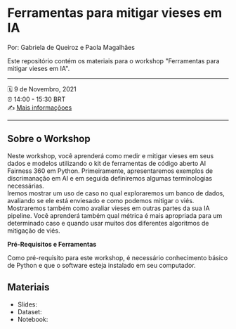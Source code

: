 # Ferramentas para mitigar vieses em IA

Por: Gabriela de Queiroz e Paola Magalhães

Este repositório contém os materiais para o workshop "Ferramentas para mitigar vieses em IA".

-----


:spiral_calendar: 9 de Novembro, 2021  
:alarm_clock:     14:00 - 15:30 BRT  
:writing_hand:    [Mais informaçõoes](https://escoladedados.org/coda2021/ferramentas-para-mitigar-vieses-em-ia/)

-----


## Sobre o Workshop
Neste workshop, você aprenderá como medir e mitigar vieses em seus dados e modelos utilizando o kit de ferramentas de código aberto AI Fairness 360 em Python. Primeiramente, apresentaremos exemplos de discrimanação em AI e em seguida definiremos algumas terminologias necessárias.  
Iremos mostrar um uso de caso no qual exploraremos um banco de dados, avaliando se ele está enviesado e como podemos mitigar o viés. Mostraremos também como avaliar vieses em outras partes da sua IA pipeline. Você aprenderá também qual métrica é mais apropriada para um determinado caso e quando usar muitos dos diferentes algoritmos de mitigação de viés.



**Pré-Requisitos e Ferramentas**

Como pré-requisito para este workshop, é necessário conhecimento básico de Python e que o software esteja instalado em seu computador.

## Materiais

- Slides: 
- Dataset:
- Notebook:


